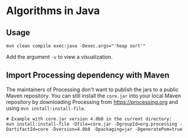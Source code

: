 # Algorithms in Java

## Usage

```text
mvn clean compile exec:java -Dexec.args="'heap sort'"
```

Add the argument `-v` to view a visualization.

## Import Processing dependency with Maven

The maintainers of Processing don't want to publish the jars to a public Maven repository.
You can still install the `core.jar` into your local Maven repository
by downloading Processing from <https://processing.org> and using `mvn install:install-file`.

```text
# Example with core.jar version 4.0b8 in the current directory:
mvn install:install-file -Dfile=core.jar -DgroupId=org.processing -DartifactId=core -Dversion=4.0b8 -Dpackaging=jar -DgeneratePom=true
```

